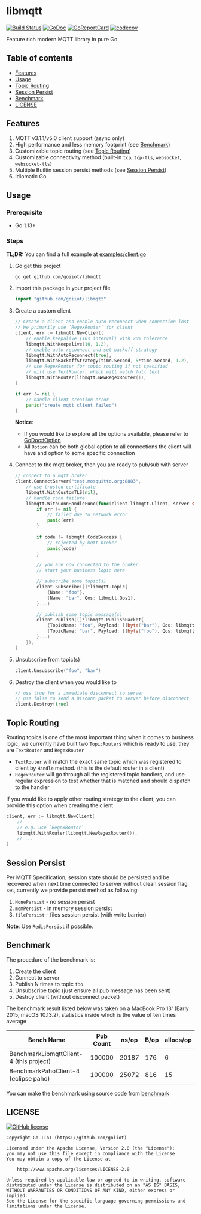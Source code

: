 # libmqtt

[![Build Status](https://api.travis-ci.com/goiiot/libmqtt.svg?branch=master)](https://travis-ci.com/goiiot/libmqtt) [![GoDoc](https://godoc.org/github.com/goiiot/libmqtt?status.svg)](https://godoc.org/github.com/goiiot/libmqtt) [![GoReportCard](https://goreportcard.com/badge/goiiot/libmqtt)](https://goreportcard.com/report/github.com/goiiot/libmqtt) [![codecov](https://codecov.io/gh/goiiot/libmqtt/branch/master/graph/badge.svg)](https://codecov.io/gh/goiiot/libmqtt)

Feature rich modern MQTT library in pure Go

## Table of contents

- [Features](#features)
- [Usage](#usage)
- [Topic Routing](#topic-routing)
- [Session Persist](#session-persist)
- [Benchmark](#benchmark)
- [LICENSE](#license)

## Features

1. MQTT v3.1.1/v5.0 client support (async only)
2. High performance and less memory footprint (see [Benchmark](#benchmark))
3. Customizable topic routing (see [Topic Routing](#topic-routing))
4. Customizable connectivity method (built-in `tcp`, `tcp-tls`, `websocket`, `websocket-tls`)
5. Multiple Builtin session persist methods (see [Session Persist](#session-persist))
6. Idiomatic Go

## Usage

### Prerequisite

- Go 1.13+

### Steps

**TL;DR:** You can find a full example at [examples/client.go](./examples/client.go)

1. Go get this project

	```bash
	go get github.com/goiiot/libmqtt
	```

2. Import this package in your project file

	```go
	import "github.com/goiiot/libmqtt"
	```

3. Create a custom client

	```go
	// Create a client and enable auto reconnect when connection lost
	// We primarily use `RegexRouter` for client
	client, err := libmqtt.NewClient(
		// enable keepalive (10s interval) with 20% tolerance
		libmqtt.WithKeepalive(10, 1.2),
		// enable auto reconnect and set backoff strategy
		libmqtt.WithAutoReconnect(true),
		libmqtt.WithBackoffStrategy(time.Second, 5*time.Second, 1.2),
		// use RegexRouter for topic routing if not specified
		// will use TextRouter, which will match full text
		libmqtt.WithRouter(libmqtt.NewRegexRouter()),
	)

	if err != nil {
		// handle client creation error
		panic("create mqtt client failed")
	}
	```

	__Notice__:

	- If you would like to explore all the options available, please refer to [GoDoc#Option](https://godoc.org/github.com/goiiot/libmqtt#Option)
	- All `Option` can be both global option to all connections the client will have and option to some specific connection

4. Connect to the mqtt broker, then you are ready to pub/sub with server

	```go
	// connect to a mqtt broker
	client.ConnectServer("test.mosquitto.org:8883",
		// use trusted certificate
		libmqtt.WithCustomTLS(nil),
		// handle conn failure
		libmqtt.WithConnHandleFunc(func(client libmqtt.Client, server string, code byte, err error) {
			if err != nil {
				// failed due to network error
				panic(err)
			}
			
			if code != libmqtt.CodeSuccess {
				// rejected by mqtt broker
				panic(code)
			}

			// you are now connected to the broker
			// start your business logic here

			// subscribe some topic(s)
			client.Subscribe([]*libmqtt.Topic{
				{Name: "foo"},
				{Name: "bar", Qos: libmqtt.Qos1},
			}...)

			// publish some topic message(s)
			client.Publish([]*libmqtt.PublishPacket{
				{TopicName: "foo", Payload: []byte("bar"), Qos: libmqtt.Qos0},
				{TopicName: "bar", Payload: []byte("foo"), Qos: libmqtt.Qos1},
			}...)
		}),
	)
	```

5. Unsubscribe from topic(s)

   ```go
   client.Unsubscribe("foo", "bar")
   ```

6. Destroy the client when you would like to

   ```go
   // use true for a immediate disconnect to server
   // use false to send a Disconn packet to server before disconnect
   client.Destroy(true)
   ```

## Topic Routing

Routing topics is one of the most important thing when it comes to business logic, we currently have built two `TopicRouter`s which is ready to use, they are `TextRouter` and `RegexRouter`

- `TextRouter` will match the exact same topic which was registered to client by `Handle` method. (this is the default router in a client)
- `RegexRouter` will go through all the registered topic handlers, and use regular expression to test whether that is matched and should dispatch to the handler

If you would like to apply other routing strategy to the client, you can provide this option when creating the client

```go
client, err := libmqtt.NewClient(
    // ...
    // e.g. use `RegexRouter`
    libmqtt.WithRouter(libmqtt.NewRegexRouter()),
    // ...
)
```

## Session Persist

Per MQTT Specification, session state should be persisted and be recovered when next time connected to server without clean session flag set, currently we provide persist method as following:

1. `NonePersist` - no session persist
2. `memPersist` - in memory session persist
3. `filePersist` - files session persist (with write barrier)

__Note__: Use `RedisPersist` if possible.

## Benchmark

The procedure of the benchmark is:

1. Create the client
2. Connect to server
3. Publish N times to topic `foo`
4. Unsubscribe topic (just ensure all pub message has been sent)
5. Destroy client (without disconnect packet)

The benchmark result listed below was taken on a MacBook Pro 13' (Early 2015, macOS 10.13.2), statistics inside which is the value of ten times average

| Bench Name                              | Pub Count | ns/op | B/op | allocs/op |
| --------------------------------------- | --------- | ----- | ---- | --------- |
| BenchmarkLibmqttClient-4 (this project) | 100000    | 20187 | 176  | 6         |
| BenchmarkPahoClient-4    (eclipse paho) | 100000    | 25072 | 816  | 15        |

You can make the benchmark using source code from [benchmark](./benchmark/)

## LICENSE

[![GitHub license](https://img.shields.io/github/license/goiiot/libmqtt.svg)](https://github.com/goiiot/libmqtt/blob/master/LICENSE.txt)

```text
Copyright Go-IIoT (https://github.com/goiiot)

Licensed under the Apache License, Version 2.0 (the "License");
you may not use this file except in compliance with the License.
You may obtain a copy of the License at

    http://www.apache.org/licenses/LICENSE-2.0

Unless required by applicable law or agreed to in writing, software
distributed under the License is distributed on an "AS IS" BASIS,
WITHOUT WARRANTIES OR CONDITIONS OF ANY KIND, either express or implied.
See the License for the specific language governing permissions and
limitations under the License.
```
